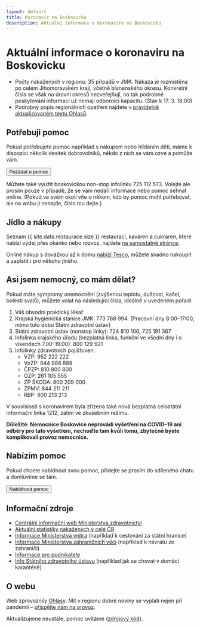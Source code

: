 ```yaml
---
layout: default
title: Koronavir na Boskovicku
description: Aktuální informace o koronaviru na Boskovicku
---
```


# Aktuální informace o koronaviru na Boskovicku

- Počty nakažených v regionu: 35 případů v JMK. Nákaza je rozmístěna po celém Jihomoravském kraji, včetně blanenského okresu. Konkrétní čísla se však na úrovni okresů nezveřejňují, na tak podrobné poskytování informací už nemají odborníci kapacitu. (Stav k 17. 3. 18:00)
- Podrobný popis regionálních opatření najdete v [pravidelně aktualizovaném textu Ohlasů](https://ohlasy.info/clanky/2020/03/koronavirus-opatreni.html).

## Potřebuji pomoc

Pokud potřebujete pomoc například s nákupem nebo hlídáním dětí, máme k dispozici několik desítek dobrovolníků, někdo z nich se vám ozve a pomůže vám.

<form action="poptavka.html">
    <input type="submit" value="Požádat o pomoc" />
</form>

Můžete také využít boskovickou non-stop infolinku 725 112 573. Volejte ale prosím pouze v případě, že se vám nedaří
informace nebo pomoc sehnat online. (Pokud ve svém okolí víte o někom, kdo by pomoc mohl potřebovat, ale na webu ji nenajde, číslo mu dejte.)

## Jídlo a nákupy

Seznam {{ site.data.restaurace.size }} restaurací, kaváren a cukráren, které nabízí výdej přes okénko nebo rozvoz,
najdete [na samostatné stránce](restaurace.html).

Online nákup s dovážkou až k domu [nabízí Tesco](https://nakup.itesco.cz/groceries/cs-CZ), můžete snadno nakoupit a zaplatit i pro někoho jiného.

## Asi jsem nemocný, co mám dělat?

Pokud máte symptomy onemocnění (zvýšenou teplotu, dušnost, kašel, bolesti svalů), můžete volat na následující čísla, ideálně v uvedeném pořadí:

1. Váš obvodní praktický lékař
2. Krajská hygienická stanice JMK: 773 768 994. (Pracovní dny 8:00–17:00, mimo tuto dobu Státní zdravotní ústav)
3. Státní zdravotní ústav (nonstop linky): 724 810 106, 725 191 367
4. Infolinka krajského úřadu (bezplatná linka, funkční ve všední dny i o víkendech 7.00–19.00): 800 129 921
5. Infolinky zdravotních pojišťoven:
   - VZP: 952 222 222
   - VoZP: 844 888 888
   - ČPZP: 810 800 800
   - OZP: 261 105 555
   - ZP ŠKODA: 800 209 000
   - ZPMV: 844 211 211
   - RBP: 800 213 213

V souvislosti s koronavirem byla zřízena také nová bezplatná celostátní informační linka 1212, zatím ve zkušebním režimu.

**Důležité: Nemocnice Boskovice neprovádí vyšetření na COVID–19 ani odběry pro tato vyšetření,
nechoďte tam kvůli tomu, zbytečně byste komplikovali provoz nemocnice.**

## Nabízím pomoc

Pokud chcete nabídnout svou pomoc, přidejte se prosím do sdíleného chatu a domluvíme se tam.

<form action="https://bit.ly/koronabce">
    <input type="submit" value="Nabídnout pomoc" />
</form>

## Informační zdroje

- [Centrální informační web Ministerstva zdravotnictví](https://koronavirus.mzcr.cz/)
- [Aktuální statistiky nakažených v celé ČR](https://onemocneni-aktualne.mzcr.cz/covid-19)
- [Informace Ministerstva vnitra](https://www.mvcr.cz/clanek/coronavirus-informace-mv.aspx) (například k cestování za státní hranice)
- [Informace Ministerstva zahraničních věcí](https://www.mzv.cz/jnp/cz/cestujeme/aktualni_doporuceni_a_varovani/vyhlaseni_nouzoveho_stavu.html) (například k návratu ze zahraničí)
- [Informace pro podnikatele](https://www.businessinfo.cz/clanky/odpovedi-na-nejcastejsi-dotazy-podnikatelu-ohledne-aktualnich-opatreni-proti-sireni-koronaviru/)
- [Info Státního zdravotního ústavu](http://www.szu.cz/tema/prevence/rady-a-doporuceni-pro-domaci-karantenu) (například jak se chovat v domácí karanténě)

## O webu

Web zprovoznily [Ohlasy](https://ohlasy.info). Mít v regionu dobré noviny se vyplatí nejen při pandemii – [přispějte nám na provoz](https://www.darujme.cz/projekt/1202392).

Aktualizujeme neustále, pomoc uvítáme ([zdrojový kód](https://github.com/Ohlasy/koronavirus)).

